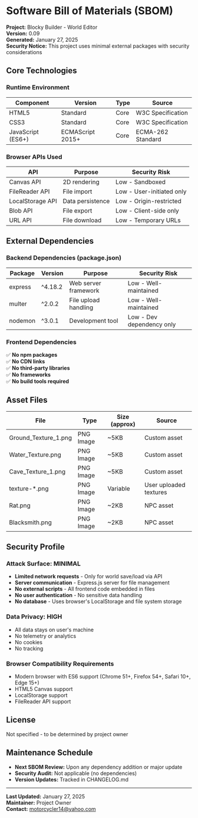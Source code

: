 # Software Bill of Materials (SBOM)

**Project:** Blocky Builder - World Editor  
**Version:** 0.09  
**Generated:** January 27, 2025  
**Security Notice:** This project uses minimal external packages with security considerations

## Core Technologies

### Runtime Environment
| Component | Version | Type | Source |
|-----------|---------|------|--------|
| HTML5 | Standard | Core | W3C Specification |
| CSS3 | Standard | Core | W3C Specification |
| JavaScript (ES6+) | ECMAScript 2015+ | Core | ECMA-262 Standard |

### Browser APIs Used
| API | Purpose | Security Risk |
|-----|---------|---------------|
| Canvas API | 2D rendering | Low - Sandboxed |
| FileReader API | File import | Low - User-initiated only |
| LocalStorage API | Data persistence | Low - Origin-restricted |
| Blob API | File export | Low - Client-side only |
| URL API | File download | Low - Temporary URLs |

## External Dependencies

### Backend Dependencies (package.json)
| Package | Version | Purpose | Security Risk |
|---------|---------|---------|---------------|
| express | ^4.18.2 | Web server framework | Low - Well-maintained |
| multer | ^2.0.2 | File upload handling | Low - Well-maintained |
| nodemon | ^3.0.1 | Development tool | Low - Dev dependency only |

### Frontend Dependencies
✅ **No npm packages**  
✅ **No CDN links**  
✅ **No third-party libraries**  
✅ **No frameworks**  
✅ **No build tools required**

## Asset Files
| File | Type | Size (approx) | Source |
|------|------|---------------|--------|
| Ground_Texture_1.png | PNG Image | ~5KB | Custom asset |
| Water_Texture.png | PNG Image | ~5KB | Custom asset |
| Cave_Texture_1.png | PNG Image | ~5KB | Custom asset |
| texture-*.png | PNG Image | Variable | User uploaded textures |
| Rat.png | PNG Image | ~2KB | NPC asset |
| Blacksmith.png | PNG Image | ~2KB | NPC asset |

## Security Profile

### Attack Surface: MINIMAL
- **Limited network requests** - Only for world save/load via API
- **Server communication** - Express.js server for file management
- **No external scripts** - All frontend code embedded in files
- **No user authentication** - No sensitive data handling
- **No database** - Uses browser's LocalStorage and file system storage

### Data Privacy: HIGH
- All data stays on user's machine
- No telemetry or analytics
- No cookies
- No tracking

### Browser Compatibility Requirements
- Modern browser with ES6 support (Chrome 51+, Firefox 54+, Safari 10+, Edge 15+)
- HTML5 Canvas support
- LocalStorage support
- FileReader API support

## License
Not specified - to be determined by project owner

## Maintenance Schedule
- **Next SBOM Review:** Upon any dependency addition or major update
- **Security Audit:** Not applicable (no dependencies)
- **Version Updates:** Tracked in CHANGELOG.md

---

**Last Updated:** January 27, 2025  
**Maintainer:** Project Owner  
**Contact:** motorcycler14@yahoo.com

